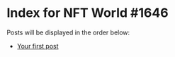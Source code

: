 # Index for NFT World #1646
Posts will be displayed in the order below:

- [Your first post](./001-first.md)

